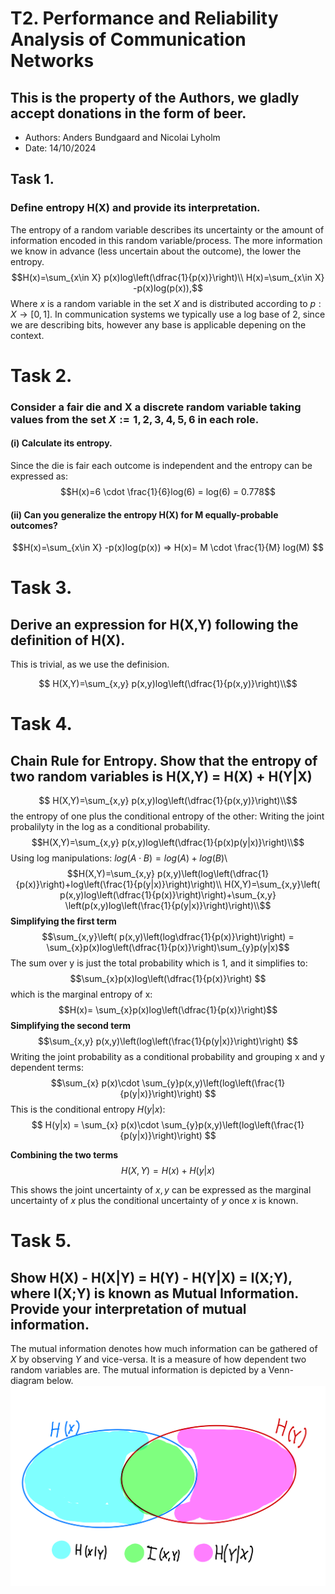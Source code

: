 # T2. Performance and Reliability Analysis of Communication Networks
## This is the property of the Authors, we gladly accept donations in the form of beer.
- Authors: Anders Bundgaard and Nicolai Lyholm  
- Date: 14/10/2024  
## Task 1. 
### Define entropy H(X) and provide its interpretation.
The entropy of a random variable describes its uncertainty or the amount of information encoded in this random variable/process. The more information we know in advance (less uncertain about the outcome), the lower the entropy.
$$H(x)=\sum_{x\in X} p(x)log\left(\dfrac{1}{p(x)}\right)\\
H(x)=\sum_{x\in X} -p(x)log(p(x)),$$
Where $x$ is a random variable in the set $X$ and is distributed according to $p:X\rightarrow[0,1]$. In communication systems we typically use a log base of 2, since we are describing bits, however any base is applicable depening on the context.

# Task 2.
### Consider a fair die and X a discrete random variable taking values from the set $X := {1, 2, 3, 4, 5, 6}$ in each role. 
#### (i) Calculate its entropy.
Since the die is fair each outcome is independent and the entropy can be expressed as:
$$H(x)=6 \cdot \frac{1}{6}log(6) = log(6) = 0.778$$ 
#### (ii) Can you generalize the entropy H(X) for M equally-probable outcomes?
$$H(x)=\sum_{x\in X} -p(x)log(p(x)) => H(x)= M \cdot \frac{1}{M} log(M) $$

# Task 3.
## Derive an expression for H(X,Y) following the definition of H(X).
This is trivial, as we use the definision. 

$$ H(X,Y)=\sum_{x,y} p(x,y)log\left(\dfrac{1}{p(x,y)}\right)\\$$

# Task 4. 
## Chain Rule for Entropy. Show that the entropy of two random variables is H(X,Y) = H(X) + H(Y|X)
$$ H(X,Y)=\sum_{x,y} p(x,y)log\left(\dfrac{1}{p(x,y)}\right)\\$$
the entropy of one plus the conditional entropy of the other:
Writing the joint probalilyty in the log as a conditional probability.  
$$H(X,Y)=\sum_{x,y} p(x,y)log\left(\dfrac{1}{p(x)p(y|x)}\right)\\$$
Using log manipulations:  $log (A\cdot B) = log(A)+log(B)$\\
$$H(X,Y)=\sum_{x,y} p(x,y)\left(log\left(\dfrac{1}{p(x)}\right)+log\left(\frac{1}{p(y|x)}\right)\right)\\
H(X,Y)=\sum_{x,y}\left( p(x,y)log\left(\dfrac{1}{p(x)}\right)\right)+\sum_{x,y} \left(p(x,y)log\left(\frac{1}{p(y|x)}\right)\right)\\$$
**Simplifying the first term**
$$\sum_{x,y}\left( p(x,y)\left(log\dfrac{1}{p(x)}\right)\right) = \sum_{x}p(x)log\left(\dfrac{1}{p(x)}\right)\sum_{y}p(y|x)$$
The sum over y is just the total probability which is 1, and it simplifies to:
$$\sum_{x}p(x)log\left(\dfrac{1}{p(x)}\right) $$
which is the marginal entropy of x:
$$H(x)= \sum_{x}p(x)log\left(\dfrac{1}{p(x)}\right)$$
**Simplifying the second term**
$$\sum_{x,y} p(x,y)\left(log\left(\frac{1}{p(y|x)}\right)\right) $$
Writing the joint probability as a conditional probability and grouping x and y dependent terms:
$$\sum_{x} p(x)\cdot \sum_{y}p(x,y)\left(log\left(\frac{1}{p(y|x)}\right)\right)  $$
This is the conditional entropy $H(y|x)$:
$$ H(y|x) = \sum_{x} p(x)\cdot \sum_{y}p(x,y)\left(log\left(\frac{1}{p(y|x)}\right)\right) $$ 

**Combining the two terms**
$$H(X,Y) = H(x)+ H(y|x) $$

This shows the joint uncertainty of $x,y$ can be expressed as the marginal uncertainty of $x$ plus the conditional uncertainty of $y$ once $x$ is known.

# Task 5. 
## Show H(X) - H(X|Y) = H(Y) - H(Y|X) = I(X;Y), where I(X;Y) is known as Mutual Information. Provide your interpretation of mutual information.
The mutual information denotes how much information can be gathered of $X$ by observing $Y$ and vice-versa. It is a measure of how dependent two random variables are. The mutual information is depicted by a Venn-diagram below.
![alt text](image.png)